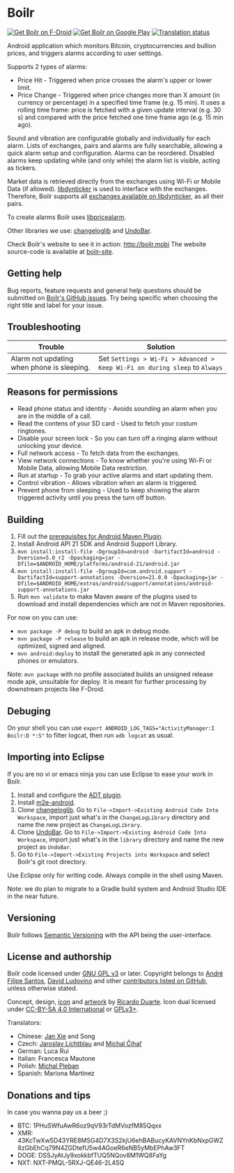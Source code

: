 # Boilr
[![Get Boilr on F-Droid](https://upload.wikimedia.org/wikipedia/commons/thumb/0/0d/Get_it_on_F-Droid.svg/200px-Get_it_on_F-Droid.svg.png)](https://f-droid.org/repository/browse/?fdid=mobi.boilr.boilr)  [![Get Boilr on Google Play](https://developer.android.com/images/brand/en_generic_rgb_wo_60.png)](https://play.google.com/store/apps/details?id=mobi.boilr.boilr)  [![Translation status](https://hosted.weblate.org/widgets/boilr/-/svg-badge.svg)](https://hosted.weblate.org/engage/boilr/?utm_source=widget)

Android application which monitors Bitcoin, cryptocurrencies and bullion prices, and triggers alarms according to user settings.

Supports 2 types of alarms:

* Price Hit - Triggered when price crosses the alarm's upper or lower limit.
* Price Change - Triggered when price changes more than X amount (in currency or percentage) in a specified time frame (e.g. 15 min). It uses a rolling time frame: price is fetched with a given update interval (e.g. 30 s) and compared with the price fetched one time frame ago (e.g. 15 min ago).

Sound and vibration are configurable globally and individually for each alarm. Lists of exchanges, pairs and alarms are fully searchable, allowing a quick alarm setup and configuration. Alarms can be reordered. Disabled alarms keep updating while (and only while) the alarm list is visible, acting as tickers.

Market data is retrieved directly from the exchanges using Wi-Fi or Mobile Data (if allowed). [libdynticker](https://github.com/andrefbsantos/libdynticker) is used to interface with the exchanges. Therefore, Boilr supports all [exchanges available on libdynticker](https://github.com/andrefbsantos/libdynticker/#supported-exchanges), as all their pairs.

To create alarms Boilr uses [libpricealarm](https://github.com/andrefbsantos/libpricealarm).

Other libraries we use: [changeloglib](https://github.com/gabrielemariotti/changeloglib) and [UndoBar](https://github.com/soarcn/UndoBar).

Check Boilr's website to see it in action: http://boilr.mobi The website source-code is available at [boilr-site](https://github.com/andrefbsantos/boilr-site).

## Getting help
Bug reports, feature requests and general help questions should be submitted on [Boilr's GitHub issues](https://github.com/andrefbsantos/boilr/issues). Try being specific when choosing the right title and label for your issue.

## Troubleshooting

Trouble | Solution
------- | --------
Alarm not updating when phone is sleeping. | Set `Settings > Wi-Fi > Advanced > Keep Wi-Fi on during sleep` to `Always`

## Reasons for permissions
* Read phone status and identity - Avoids sounding an alarm when you are in the middle of a call.
* Read the contens of your SD card - Used to fetch your costum ringtones.
* Disable your screen lock - So you can turn off a ringing alarm without unlocking your device.
* Full network access - To fetch data from the exchanges.
* View network connections - To know whether you're using Wi-Fi or Mobile Data, allowing Mobile Data restriction. 
* Run at startup - To grab your active alarms and start updating them. 
* Control vibration - Allows vibration when an alarm is triggered. 
* Prevent phone from sleeping - Used to keep showing the alarm triggered activity until you press the turn off button.

## Building
1. Fill out the [prerequisites for Android Maven Plugin](https://code.google.com/p/maven-android-plugin/wiki/GettingStarted#Prerequisites).
2. Install Android API 21 SDK and Android Support Library. 
3. `mvn install:install-file -DgroupId=android -DartifactId=android -Dversion=5.0_r2 -Dpackaging=jar -Dfile=$ANDROID_HOME/platforms/android-21/android.jar`
4. `mvn install:install-file -DgroupId=com.android.support -DartifactId=support-annotations -Dversion=21.0.0 -Dpackaging=jar -Dfile=$ANDROID_HOME/extras/android/support/annotations/android-support-annotations.jar`
5. Run `mvn validate` to make Maven aware of the plugins used to download and install dependencies which are not in Maven repositories.

For now on you can use:

* `mvn package -P debug` to build an apk in debug mode.
* `mvn package -P release` to build an apk in release mode, which will be optimized, signed and aligned.
* `mvn android:deploy` to install the generated apk in any connected phones or emulators.

Note: `mvn package` with no profile associated builds an unsigned release mode apk, unsuitable for deploy. It is meant for further processing by downstream projects like F-Droid.

## Debuging
On your shell you can use `export ANDROID_LOG_TAGS="ActivityManager:I Boilr:D *:S"` to filter logcat, then run `adb logcat` as usual.

## Importing into Eclipse
If you are no vi or emacs ninja you can use Eclipse to ease your work in Boilr.

1. Install and configure the [ADT plugin](https://developer.android.com/sdk/installing/installing-adt.html).
2. Install [m2e-android](https://rgladwell.github.io/m2e-android).
3. Clone [changeloglib](https://github.com/gabrielemariotti/changeloglib/). Go to `File->Import->Existing Android Code Into Workspace`, import just what's in the `ChangeLogLibrary` directory and name the new project as `ChangeLogLibrary`.
4. Clone [UndoBar](https://github.com/soarcn/UndoBar). Go to `File->Import->Existing Android Code Into Workspace`, import just what's in the `library` directory and name the new project as `UndoBar`.   
5. Go to `File->Import->Existing Projects into Workspace` and select Boilr's git root directory.

Use Eclipse only for writing code. Always compile in the shell using Maven.

Note: we do plan to migrate to a Gradle build system and Android Studio IDE in the near future.

## Versioning
Boilr follows [Semantic Versioning](http://semver.org) with the API being the user-interface.

## License and authorship
Boilr code licensed under [GNU GPL v3](/LICENSE) or later. Copyright belongs to [André Filipe Santos](https://github.com/andrefbsantos), [David Ludovino](https://github.com/dllud) and other [contributors listed on GitHub](https://github.com/andrefbsantos/boilr/graphs/contributors), unless otherwise stated.

Concept, design, [icon](src/main/img/ic_boilr.ai) and [artwork](src/main/img) by [Ricardo Duarte](http://cargocollective.com/algazarra/index). Icon dual licensed under [CC-BY-SA 4.0 International](https://creativecommons.org/licenses/by-sa/4.0) or [GPLv3+](/LICENSE).

Translators:

* Chinese: [Jan Xie](https://github.com/janx) and Song
* Czech: [Jaroslav Lichtblau](https://github.com/svetlemodry) and [Michal Čihař](https://github.com/nijel)
* German: Luca Rui
* Italian: Francesca Mautone
* Polish: [Michal Pleban](https://pl.linkedin.com/in/michalpleban)
* Spanish: Mariona Martinez

## Donations and tips
In case you wanna pay us a beer ;)

* BTC: 1PHuSWfuAwR6oz9qV93rTdMVozfM85Qqxx
* XMR: 43KcTwXw5D43YRE8MSG4D7X3S2kjU6ehBABucyKAVNYnKbNxpGWZ8zGbEhCq79N4ZGDtefU5w4AGoeR6eNB5yMbEPhAw3FT
* DOGE: DSSJyAtJy9xokkbfTUQ5NQov8M1WQ8FaYg
* NXT: NXT-PMQL-5RXJ-QE46-2L4SQ
